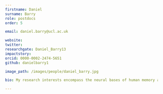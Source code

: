 ```yaml
---
firstname: Daniel
surname: Barry
role: postdocs
order: 5

email: daniel.barry@ucl.ac.uk

website:
twitter:
researchgate: Daniel_Barry13
impactstory:
orcid: 0000-0002-2474-5651
github: danielbarry1

image_path: /images/people/daniel_barry.jpg

bio: My research interests encompass the neural bases of human memory and imagination. To gain a better understanding of these processes, I combine functional MRI and MEG methods, with real-world behaviours. I am currently incorporating neuroscientific findings into the design of artificial neural networks, with a view to enhancing their performance and making them more human-like in their operation.

---
```

